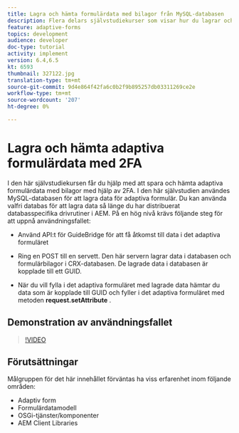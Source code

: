 ```yaml
---
title: Lagra och hämta formulärdata med bilagor från MySQL-databasen
description: Flera delars självstudiekurser som visar hur du lagrar och hämtar formulärdata med bilagor
feature: adaptive-forms
topics: development
audience: developer
doc-type: tutorial
activity: implement
version: 6.4,6.5
kt: 6593
thumbnail: 327122.jpg
translation-type: tm+mt
source-git-commit: 9d4e864f42fa6c0b2f9b895257db03311269ce2e
workflow-type: tm+mt
source-wordcount: '207'
ht-degree: 0%

---
```



# Lagra och hämta adaptiva formulärdata med 2FA

I den här självstudiekursen får du hjälp med att spara och hämta adaptiva formulärdata med bilagor med hjälp av 2FA. I den här självstudien användes MySQL-databasen för att lagra data för adaptiva formulär. Du kan använda valfri databas för att lagra data så länge du har distribuerat databasspecifika drivrutiner i AEM. På en hög nivå krävs följande steg för att uppnå användningsfallet:

* Använd API:t för GuideBridge för att få åtkomst till data i det adaptiva formuläret

* Ring en POST till en servett. Den här servern lagrar data i databasen och formulärbilagor i CRX-databasen. De lagrade data i databasen är kopplade till ett GUID.

* När du vill fylla i det adaptiva formuläret med lagrade data hämtar du data som är kopplade till GUID och fyller i det adaptiva formuläret med metoden **request.setAttribute** .

## Demonstration av användningsfallet

>[!VIDEO](https://video.tv.adobe.com/v/327122?quality=9&learn=on)

## Förutsättningar

Målgruppen för det här innehållet förväntas ha viss erfarenhet inom följande områden:

* Adaptiv form
* Formulärdatamodell
* OSGi-tjänster/komponenter
* AEM Client Libraries
